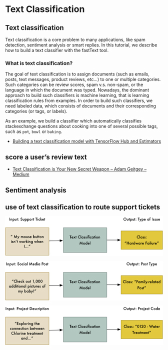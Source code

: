 # Text Classification

## Text classification

Text classification is a core problem to many applications, like spam detection, sentiment analysis or smart replies. In this tutorial, we describe how to build a text classifier with the fastText tool.

### What is text classification?

The goal of text classification is to assign documents \(such as emails, posts, text messages, product reviews, etc...\) to one or multiple categories. Such categories can be review scores, spam v.s. non-spam, or the language in which the document was typed. Nowadays, the dominant approach to build such classifiers is machine learning, that is learning classification rules from examples. In order to build such classifiers, we need labeled data, which consists of documents and their corresponding categories \(or tags, or labels\).

As an example, we build a classifier which automatically classifies stackexchange questions about cooking into one of several possible tags, such as `pot`, `bowl` or `baking`.







* [Building a text classification model with TensorFlow Hub and Estimators](https://medium.com/tensorflow/building-a-text-classification-model-with-tensorflow-hub-and-estimators-3169e7aa568)

##  score a user’s review text

* [Text Classification is Your New Secret Weapon – Adam Geitgey – Medium](https://medium.com/@ageitgey/text-classification-is-your-new-secret-weapon-7ca4fad15788)

##  Sentiment analysis

##  use of text classification to route support tickets

![](../../.gitbook/assets/image%20%2828%29.png)





![](../../.gitbook/assets/image%20%2838%29.png)



![](../../.gitbook/assets/image%20%2824%29.png)

